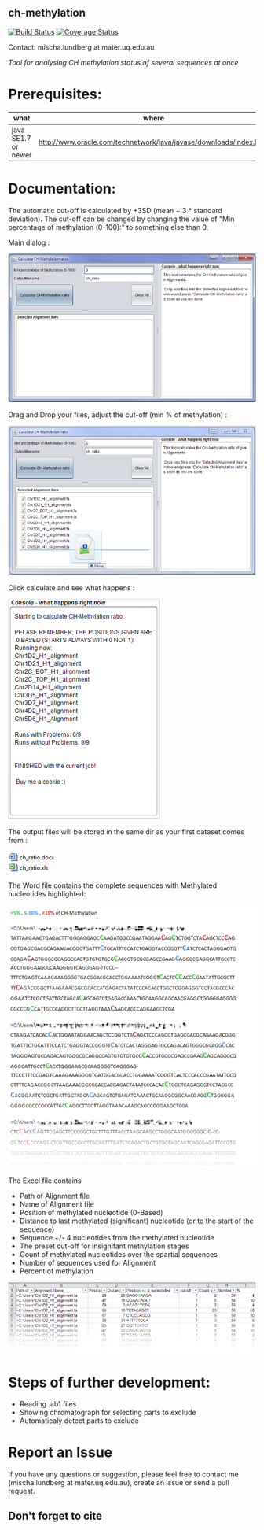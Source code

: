 ## ch-methylation 

[![Build Status](https://travis-ci.org/MischaLundberg/CH-methylation.svg?branch=master)](https://travis-ci.org/MischaLundberg/CH-methylation)
[![Coverage Status](https://coveralls.io/repos/github/MischaLundberg/CH-methylation/badge.svg?branch=master)](https://coveralls.io/github/MischaLundberg/CH-methylation?branch=master)

Contact: mischa.lundberg at mater.uq.edu.au

*Tool for analysing CH methylation status of several sequences at once*

# Prerequisites:

|what | where | why |
|-----|-------|-----|
|java SE1.7 or newer | http://www.oracle.com/technetwork/java/javase/downloads/index.html | Runtime environment |

# Documentation:

The automatic cut-off is calculated by +3SD (mean + 3 * standard deviation).
The cut-off can be changed by changing the value of "Min percentage of methylation (0-100):" to something else than 0.

Main dialog : 

!["Main dialog"](gfx/main.PNG "Main dialog")

Drag and Drop your files, adjust the cut-off (min % of methylation) : 

!["Drag and Drop your files"](gfx/drag_n_drop.png "Drag and Drop your files")

Click calculate and see what happens : 

!["Click calculate and see what happens"](gfx/calculated.PNG "Click calculate and see what happens")

The output files will be stored in the same dir as your first dataset comes from : 

!["The output files"](gfx/output_files.PNG "The output files")

The Word file contains the complete sequences with Methylated nucleotides highlighted: 

!["The Word file"](gfx/word.png "The Word file")

The Excel file contains 
* Path of Alignment file 
* Name of Alignment file 
* Position of methylated nucleotide (0-Based)
* Distance to last methylated (significant) nucleotide (or to the start of the sequence) 
* Sequence +/- 4 nucleotides from the methylated nucleotide 
* The preset cut-off for insignifant methylation stages 
* Count of methylated nucleotides over the spartial sequences 
* Number of sequences used for Alignment 
* Percent of methylation 
 
!["The Excel file contains the partial sequences with Methylated nucleotides highlighted"](gfx/excel.PNG "The Excel file contains the partial sequences with Methylated nucleotides highlighted")

# Steps of further development:

* Reading .ab1 files
* Showing chromatograph for selecting parts to exclude
* Automaticaly detect parts to exclude

# Report an Issue
If you have any questions or suggestion, please feel free to contact me (mischa.lundberg at mater.uq.edu.au), create an issue or send a pull request.

## Don't forget to cite

